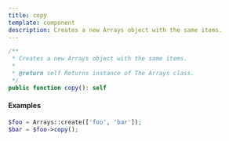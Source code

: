 ```yaml
---
title: copy
template: component
description: Creates a new Arrays object with the same items.
---
```



```php
/**
 * Creates a new Arrays object with the same items.
 *
 * @return self Returns instance of The Arrays class.
 */
public function copy(): self
```

#### Examples

```php
$foo = Arrays::create(['foo', 'bar']);
$bar = $foo->copy();
```
